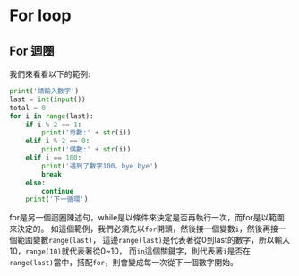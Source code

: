 # For loop
## For 迴圈
我們來看看以下的範例:
```python
print('請輸入數字')
last = int(input())
total = 0
for i in range(last):
    if i % 2 == 1:
        print('奇數:' + str(i))
    elif i % 2 == 0:
        print('偶數:' + str(i))
    elif i == 100:
        print('遇到了數字100，bye bye')
        break
    else:
        continue
    print('下一循環')

```

for是另一個迴圈陳述句，while是以條件來決定是否再執行一次，而for是以範圍來決定的。
如這個範例，我們必須先以`for`開頭，然後接一個變數`i`，然後再接一個範圍變數`range(last)`，
這邊`range(last)`是代表著從0到last的數字，所以輸入10，`range(10)`就代表著從0~10，
而`in`這個關鍵字，則代表著`i`是否在`range(last)`當中，搭配`for`，則會變成每一次從下一個數字開始。
